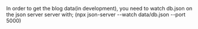 In order to get the blog data(in development), you need to watch db.json on the json server server with;
(npx json-server --watch data/db.json --port 5000)